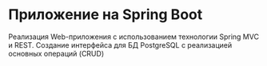 # <diploma> Приложение на Spring Boot
Реализация Web-приложения с использованием технологии Spring MVC и REST. Создание интерфейса для БД PostgreSQL с реализацией основных операций (CRUD)
